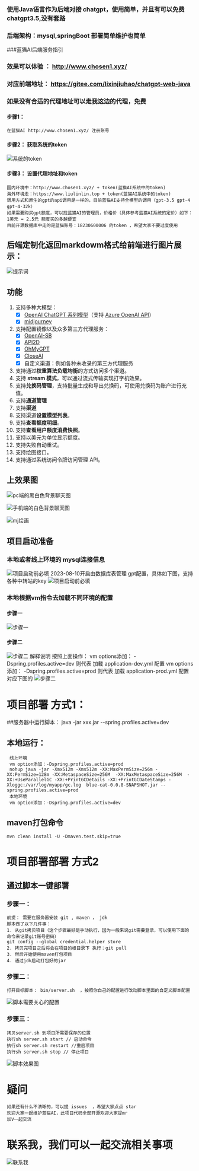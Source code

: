  ### 使用Java语言作为后端对接 chatgpt，使用简单，并且有可以免费chatgpt3.5,没有套路
 ### 后端架构：mysql,springBoot 部署简单维护也简单
 ###蓝猫AI后端服务指引
### 效果可以体验 ： http://www.chosen1.xyz/
### 对应前端地址： https://gitee.com/lixinjiuhao/chatgpt-web-java
 ### 如果没有合适的代理地址可以走我这边的代理，免费
 #### 步骤1：
    在蓝猫AI http://www.chosen1.xyz/ 注册账号
 #### 步骤2： 获取系统的token
 ![系统的token](image/config.jpeg)
 
  #### 步骤3： 设置代理地址和token
    国内环境中：http://www.chosen1.xyz/ + token(蓝猫AI系统中的token)
    海外环境走：https://www.liulinlin.top + token(蓝猫AI系统中的token)
    调用方式和原生的gpt的api调用是一样的，目前蓝猫AI支持全模型的调用（gpt-3.5 gpt-4 gpt-4-32k）
    如果需要购买gpt额度，可以找蓝猫AI的管理员，价格价（具体参考蓝猫AI系统的定价）如下：
    1美元 = 2.5元 额度买的多越便宜
    目前开源数据库中走的是蓝猫账号：18230600006 的token ，希望大家不要过度使用 
 
## 后端定制化返回markdowm格式给前端进行图片展示：
![提示词]("url")

## 功能
1. 支持多种大模型：
   + [x] [OpenAI ChatGPT 系列模型](https://platform.openai.com/docs/guides/gpt/chat-completions-api)（支持 [Azure OpenAI API](https://learn.microsoft.com/en-us/azure/ai-services/openai/reference)）
   + [x] [midjourney](https://bigmodel.cn)
2. 支持配置镜像以及众多第三方代理服务：
   + [x] [OpenAI-SB](https://openai-sb.com)
   + [x] [API2D](https://api2d.com/r/197971)
   + [x] [OhMyGPT](https://aigptx.top?aff=uFpUl2Kf)
   + [x] [CloseAI](https://console.closeai-asia.com/r/2412)
   + [x] 自定义渠道：例如各种未收录的第三方代理服务
3. 支持通过**权重算法负载均衡**的方式访问多个渠道。
4. 支持 **stream 模式**，可以通过流式传输实现打字机效果。
5. 支持**兑换码管理**，支持批量生成和导出兑换码，可使用兑换码为账户进行充值。
6. 支持**通道管理**
7. 支持**渠道**
8. 支持渠道**设置模型列表**。
9. 支持**查看额度明细**。
10. 支持**查看用户额度消费快照**。
11. 支持以美元为单位显示额度。
12. 支持失败自动重试。
13. 支持绘图接口。
14. 支持通过系统访问令牌访问管理 API。


## 上效果图

![pc端的黑白色背景聊天图](image/pc-chat.jpg)

![手机端的白色背景聊天图](image/phone-chat-white.jpg)

![mj绘画](image/draw.jpeg)


## 项目启动准备
### 本地或者线上环境的 mysql连接信息
![项目启动前必填](image/项目启动前必填.jpeg)
2023-08-10开启由数据库表管理 gpt配置，具体如下图，支持各种中转站的key
![项目启动前必填](image/项目启动前必填1.jpeg)
### 本地根据vm指令去加载不同环境的配置
#### 步骤一
![步骤一](image/idea的vm配置步骤1.jpeg)
#### 步骤二
![步骤二](image/idea的vm配置步骤2.jpeg)
解释说明
按照上面操作：
vm options添加： -Dspring.profiles.active=dev 则代表 加载 application-dev.yml 配置
vm options添加： -Dspring.profiles.active=prod 则代表 加载 application-prod.yml 配置
对应下图的
![步骤二](image/vm配置解释说明.jpeg)

# 项目部署 方式1：
 ##服务器中运行脚本： 
    java -jar xxx.jar --spring.profiles.active=dev
 ## 本地运行：
     线上环境
     vm option添加：-Dspring.profiles.active=prod
     nohup java -jar -Xmx512m -Xms512m -XX:MaxPermSize=256m -XX:PermSize=128m -XX:MetaspaceSize=256M  -XX:MaxMetaspaceSize=256M  -XX:+UseParallelGC -XX:+PrintGCDetails -XX:+PrintGCDateStamps -Xloggc:/var/log/myapp/gc.log  blue-cat-0.0.8-SNAPSHOT.jar --spring.profiles.active=prod 
     本地环境
     vm option添加：-Dspring.profiles.active=dev

## maven打包命令
    mvn clean install -U -Dmaven.test.skip=true

# 项目部署部署 方式2
## 通过脚本一键部署 
### 步骤一：
    前提： 需要在服务器安装 git , maven ， jdk  
    脚本做了以下几件事：
    1. 从git拷贝项目（这个步骤最好是手动执行，因为一般来说git需要登录，可以使用下面的命令来记录git账号密码）
    git config --global credential.helper store
    2. 拷贝完项目之后将会在项目的根目录下 执行：git pull
    3. 然后开始使用maven打包项目
    4. 通过jdk启动打包好的jar
### 步骤二：
    打开目标脚本： bin/server.sh  ，按照你自己的配置进行改动脚本里面的自定义脚本配置
   ![脚本需要关心的配置](image/脚本配置.jpeg)
### 步骤三：
    拷贝server.sh 到项目所需要保存的位置
    执行sh server.sh start // 启动命令 
    执行sh server.sh restart //重启项目
    执行sh server.sh stop // 停止项目 
   ![脚本效果图](image/脚本启动成功效果图.jpeg)

   
# 疑问
    如果还有什么不清晰的，可以提 issues  ，希望大家点点 star
    欢迎大家一起维护蓝猫AI，此项目代码全部开源欢迎大家提mr
    加V一起交流  

# 联系我，我们可以一起交流相关事项    
![联系我](image/me.jpg )
 
